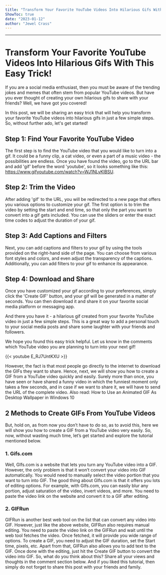 ```yaml
---
title: "Transform Your Favorite YouTube Videos Into Hilarious Gifs With This Easy Trick!"
ShowToc: true 
date: "2023-01-12"
author: "Jewel Crass"
---
```

*****
# Transform Your Favorite YouTube Videos Into Hilarious Gifs With This Easy Trick!

If you are a social media enthusiast, then you must be aware of the trending jokes and memes that often stem from popular YouTube videos. But have you ever thought of creating your own hilarious gifs to share with your friends? Well, we have got you covered!

In this post, we will be sharing an easy trick that will help you transform your favorite YouTube videos into hilarious gifs in just a few simple steps. So, without further ado, let's get started!

## Step 1: Find Your Favorite YouTube Video

The first step is to find the YouTube video that you would like to turn into a gif. It could be a funny clip, a cat video, or even a part of a music video - the possibilities are endless. Once you have found the video, go to the URL bar and add 'gif' before the word 'youtube', so it looks something like this: https://www.gifyoutube.com/watch?v=WJ1NLyKlBSU.

## Step 2: Trim the Video

After adding 'gif' to the URL, you will be redirected to a new page that offers you various options to customize your gif. The first option is to trim the video by setting the start and end time, so that only the part you want to convert into a gif gets included. You can use the sliders or enter the exact time codes to adjust the duration of your gif.

## Step 3: Add Captions and Filters

Next, you can add captions and filters to your gif by using the tools provided on the right-hand side of the page. You can choose from various font styles and colors, and even adjust the transparency of the captions. Additionally, you can add filters to your gif to enhance its appearance.

## Step 4: Download and Share

Once you have customized your gif according to your preferences, simply click the 'Create GIF' button, and your gif will be generated in a matter of seconds. You can then download it and share it on your favorite social media platform or messaging app.

And there you have it - a hilarious gif created from your favorite YouTube video in just a few simple steps. This is a great way to add a personal touch to your social media posts and share some laughter with your friends and followers.

We hope you found this easy trick helpful. Let us know in the comments which YouTube video you are planning to turn into your next gif!

{{< youtube E_RJ7UntKXU >}} 



However, the fact is that most people go directly to the internet to download the GIFs they want to share. Hence, next, we will show you how to create a GIF from a YouTube video quickly and easily.
Surely more than once, you have seen or have shared a funny video in which the funniest moment only takes a few seconds, and in case if we want to share it, we will have to send the URL of the complete video.
Also read: How to Use an Animated GIF As Desktop Wallpaper in Windows 10

 
## 2 Methods to Create GIFs From YouTube Videos


But, hold on, as from now you don’t have to do so, as to avoid this, here we will show you how to create a GIF from a YouTube video very easily. So, now, without wasting much time, let’s get started and explore the tutorial mentioned below.

 
### 1. Gifs.com



Well, GIfs.com is a website that lets you turn any YouTube video into a GIF. However, the only problem is that it won’t convert your video into GIF automatically.
You would need to manually select the video portion that you want to turn into GIF. The good thing about GIfs.com is that it offers you lots of editing options.
For example, with GIfs.com, you can easily blur any portion, adjust saturation of the video, invert videos, and more. You need to paste the video link on the website and convert it to a GIF after editing.

 
### 2. GIFRun



GIFRun is another best web tool on the list that can convert any video into GIF. However, just like the above website, GIFRun also requires manual editing. You need to paste the video link on the GIFRun and wait until the web tool fetches the video.
Once fetched, it will provide you wide range of options. To create a GIF, you need to adjust the GIF duration, set the Start time, pixels, etc. Apart from that, GIFRun also allows you to add text to the GIF.
Once done with the editing, just hit the Create GIF button to convert the video into GIF.
So, what do you think about this? Share all your views and thoughts in the comment section below. And if you liked this tutorial, then simply do not forget to share this post with your friends and family.




